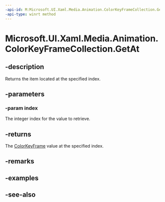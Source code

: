 ```yaml
---
-api-id: M:Microsoft.UI.Xaml.Media.Animation.ColorKeyFrameCollection.GetAt(System.UInt32)
-api-type: winrt method
---
```


<!-- Method syntax
public Windows.UI.Xaml.Media.Animation.ColorKeyFrame GetAt(System.UInt32 index)
-->

# Microsoft.UI.Xaml.Media.Animation.ColorKeyFrameCollection.GetAt

## -description
Returns the item located at the specified index.

## -parameters
### -param index
The integer index for the value to retrieve.

## -returns
The [ColorKeyFrame](colorkeyframe.md) value at the specified index.

## -remarks

## -examples

## -see-also
